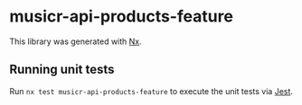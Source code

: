 # musicr-api-products-feature

This library was generated with [Nx](https://nx.dev).

## Running unit tests

Run `nx test musicr-api-products-feature` to execute the unit tests via [Jest](https://jestjs.io).
